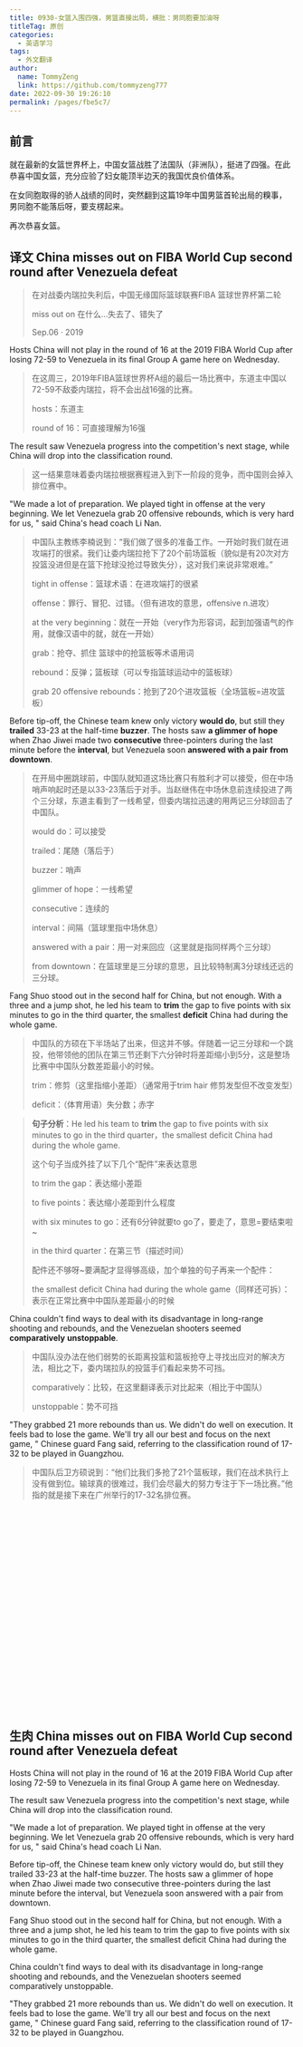 ```yaml
---
title: 0930-女篮入围四强，男篮直接出局，横批：男同胞要加油呀
titleTag: 原创
categories: 
  - 英语学习
tags: 
  - 外文翻译
author: 
  name: TommyZeng
  link: https://github.com/tommyzeng777
date: 2022-09-30 19:26:10
permalink: /pages/fbe5c7/
---
```


## 前言

就在最新的女篮世界杯上，中国女篮战胜了法国队（非洲队），挺进了四强。在此恭喜中国女篮，充分应验了妇女能顶半边天的我国优良价值体系。

在女同胞取得的骄人战绩的同时，突然翻到这篇19年中国男篮首轮出局的糗事，男同胞不能落后呀，要支楞起来。

再次恭喜女篮。<!-- more -->



## 译文 China misses out on FIBA World Cup second round after Venezuela defeat

>在对战委内瑞拉失利后，中国无缘国际篮球联赛FIBA 篮球世界杯第二轮
>
>miss out on 在什么…失去了、错失了
>
>
>Sep.06 · 2019

Hosts China will not play in the round of 16 at the 2019 FIBA World Cup after losing 72-59 to Venezuela in its final Group A game here on Wednesday.

> 在这周三，2019年FIBA篮球世界杯A组的最后一场比赛中，东道主中国以72-59不敌委内瑞拉，将不会出战16强的比赛。
>
> hosts：东道主
>
> round of 16：可直接理解为16强

The result saw Venezuela progress into the competition's next stage, while China will drop into the classification round.

> 这一结果意味着委内瑞拉根据赛程进入到下一阶段的竞争，而中国则会掉入排位赛中。



"We made a lot of preparation. We played tight in offense at the very beginning. We let Venezuela grab 20 offensive rebounds, which is very hard for us, " said China's head coach Li Nan.

> 中国队主教练李楠说到：“我们做了很多的准备工作。一开始时我们就在进攻端打的很紧。我们让委内瑞拉抢下了20个前场篮板（貌似是有20次对方投篮没进但是在篮下抢球没抢过导致失分），这对我们来说非常艰难。”
>
> tight in offense：篮球术语：在进攻端打的很紧 
>
> offense：罪行、冒犯、过错。（但有进攻的意思，offensive n.进攻）
>
> at the very beginning：就在一开始（very作为形容词，起到加强语气的作用，就像汉语中的就，就在一开始）
>
> grab：抢夺、抓住		篮球中的抢篮板等术语用词
>
> rebound：反弹；篮板球（可以专指篮球运动中的篮板球）
>
> grab 20 offensive rebounds：抢到了20个进攻篮板（全场篮板=进攻篮板）



Before tip-off, the Chinese team knew only victory **would do**, but still they **trailed** 33-23 at the half-time **buzzer**. The hosts saw **a glimmer of hope** when Zhao Jiwei made two **consecutive** three-pointers during the last minute before the **interval**, but Venezuela soon **answered with a pair** **from downtown**.

> 在开局中圈跳球前，中国队就知道这场比赛只有胜利才可以接受，但在中场哨声响起时还是以33-23落后于对手。当赵继伟在中场休息前连续投进了两个三分球，东道主看到了一线希望，但委内瑞拉迅速的用两记三分球回击了中国队。
>
> would do：可以接受
>
> trailed：尾随（落后于）
>
> buzzer：哨声
>
> glimmer of hope：一线希望
>
> consecutive：连续的
>
> interval：间隔（篮球里指中场休息）
>
> answered with a pair：用一对来回应（这里就是指同样两个三分球）
>
> from downtown：在篮球里是三分球的意思，且比较特制离3分球线还远的三分球。                                                                                                                           

Fang Shuo stood out in the second half for China, but not enough. With a three and a jump shot, he led his team to **trim** the gap to five points with six minutes to go in the third quarter, the smallest **deficit** China had during the whole game.

> 中国队的方硕在下半场站了出来，但这并不够。伴随着一记三分球和一个跳投，他带领他的团队在第三节还剩下六分钟时将差距缩小到5分，这是整场比赛中中国队分数差距最小的时候。
>
> trim：修剪（这里指缩小差距）（通常用于trim hair 修剪发型但不改变发型）
>
> deficit：（体育用语）失分数；赤字

> **句子分析**：He led his team to **trim** the gap to five points with six minutes to go in the third quarter，the smallest deficit China had during the whole game.
>
> 这个句子当成外挂了以下几个“配件”来表达意思
>
> to trim the gap：表达缩小差距
>
> to five points：表达缩小差距到什么程度
>
> with six minutes to go：还有6分钟就要to go了，要走了，意思=要结束啦~
>
> in the third quarter：在第三节（描述时间）
>
> 配件还不够呀~要满配才显得够高级，加个单独的句子再来一个配件：
>
> the smallest deficit China had during the whole game（同样还可拆）：表示在正常比赛中中国队差距最小的时候



China couldn't find ways to deal with its disadvantage in long-range shooting and rebounds, and the Venezuelan shooters seemed **comparatively** **unstoppable**.

> 中国队没办法在他们弱势的长距离投篮和篮板抢夺上寻找出应对的解决方法，相比之下，委内瑞拉队的投篮手们看起来势不可挡。
>
> comparatively：比较，在这里翻译表示对比起来（相比于中国队）
>
> unstoppable：势不可挡

 

"They grabbed 21 more rebounds than us. We didn't do well on execution. It feels bad to lose the game. We'll try all our best and focus on the next game, " Chinese guard Fang said, referring to the classification round of 17-32 to be played in Guangzhou.

> 中国队后卫方硕说到：“他们比我们多抢了21个篮板球，我们在战术执行上没有做到位。输球真的很难过，我们会尽最大的努力专注于下一场比赛。”他指的就是接下来在广州举行的17-32名排位赛。





<br><br><br><br><br><br><br><br><br><br><br><br><br><br><br><br><br><br><br><br><br>





## 生肉 China misses out on FIBA World Cup second round after Venezuela defeat

Hosts China will not play in the round of 16 at the 2019 FIBA World Cup after losing 72-59 to Venezuela in its final Group A game here on Wednesday.



The result saw Venezuela progress into the competition's next stage, while China will drop into the classification round.


"We made a lot of preparation. We played tight in offense at the very beginning. We let Venezuela grab 20 offensive rebounds, which is very hard for us, " said China's head coach Li Nan.



Before tip-off, the Chinese team knew only victory would do, but still they trailed 33-23 at the half-time buzzer. The hosts saw a glimmer of hope when Zhao Jiwei made two consecutive three-pointers during the last minute before the interval, but Venezuela soon answered with a pair from downtown.



Fang Shuo stood out in the second half for China, but not enough. With a three and a jump shot, he led his team to trim the gap to five points with six minutes to go in the third quarter, the smallest deficit China had during the whole game.



China couldn't find ways to deal with its disadvantage in long-range shooting and rebounds, and the Venezuelan shooters seemed comparatively unstoppable.

"They grabbed 21 more rebounds than us. We didn't do well on execution. It feels bad to lose the game. We'll try all our best and focus on the next game, " Chinese guard Fang said, referring to the classification round of 17-32 to be played in Guangzhou.

